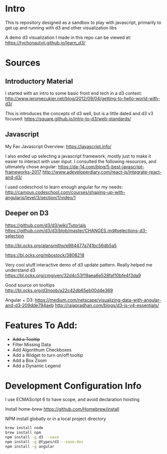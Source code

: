 # Intro
This is repository designed as a sandbox to play with javascript, 
primarily to get up and running with d3 and other visualization libs

A demo d3 visualization I made in this repo can be viewed at:
https://tychonautvii.github.io/learn_d3/

# Sources
 ## Introductory Material
I started with an intro to some basic front end tech in a d3 context:
http://www.jeromecukier.net/blog/2012/09/04/getting-to-hello-world-with-d3/

This is introduces the concepts of d3 well, but is a little dated and d3 v3 focused: 
https://square.github.io/intro-to-d3/web-standards/

## Javascript
My Fav Javascript Overview: https://javascript.info/

I also ended up selecting a javascript framework, mostly just to make it easier to interact with user input. 
I consulted the following resources, and ultimately chose angular:
https://da-14.com/blog/5-best-javascript-frameworks-2017
http://www.adeveloperdiary.com/react-js/integrate-react-and-d3/

I used codeschool to learn enough angular for my needs:
http://campus.codeschool.com/courses/shaping-up-with-angularjs/level/3/section/1/video/1


## Deeper on D3 
https://github.com/d3/d3/wiki/Tutorials
https://github.com/d3/d3/blob/master/CHANGES.md#selections-d3-selection



http://bl.ocks.org/alansmithy/e984477a741bc56db5a5

https://bl.ocks.org/mbostock/3808218

Very cool stuff interactive demo of d3 update pattern. Really helped me understand d3
https://bl.ocks.org/cmgiven/32d4c53f19aea6e528faf10bfe4f3da9

Good source on tooltips
http://bl.ocks.org/d3noob/a22c42db65eb00d4e369

Angular + D3:
https://medium.com/netscape/visualizing-data-with-angular-and-d3-209dde784aeb
http://rajapradhan.com/blogs/d3-js-v4-essentials/


# Features To Add:
* ~~Add a Tooltip~~
* Filter Missing Data
* Add Algorithum Checkboxes
* Add a Widget to turn on/off tooltip
* Add a Box Zoom
* Add a Dynamic Legend

# Development Configuration Info

I use ECMAScript 6 to have scope, and avoid declaration hoisting

Install home-brew 
https://github.com/Homebrew/install

NPM install globally or in a local project directory
```bash
brew install node
brew install npm
npm install -g d3 --save
npm install -g @types/d3 --save-dev
npm install -g angular
```

